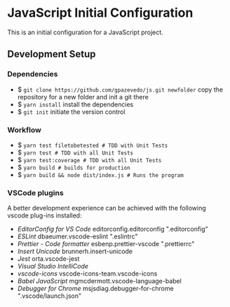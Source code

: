 # JavaScript Initial Configuration

This is an initial configuration for a JavaScript project.

## Development Setup

### Dependencies

- \$ `git clone https://github.com/gpazevedo/js.git newfolder` copy the repository for a new folder and init a git there
- \$ `yarn install` install the dependencies
- \$ `git init` initiate the version control

### Workflow

- \$ `yarn test filetobetested # TDD with Unit Tests`
- \$ `yarn test # TDD with all Unit Tests`
- \$ `yarn test:coverage # TDD with all Unit Tests`
- \$ `yarn build # builds for production`
- \$ `yarn build && node dist/index.js # Runs the program`

### VSCode plugins

A better development experience can be achieved with the following vscode plug-ins installed:

- _EditorConfig for VS Code_ editorconfig.editorconfig ".editorconfig"
- _ESLint_ dbaeumer.vscode-eslint ".eslintrc"
- _Prettier - Code formatter_ esbenp.prettier-vscode ".prettierrc"
- _Insert Unicode_ brunnerh.insert-unicode
- _Jest_ orta.vscode-jest
- _Visual Studio IntelliCode_
- _vscode-icons_ vscode-icons-team.vscode-icons
- _Babel JavaScript_ mgmcdermott.vscode-language-babel
- _Debugger for Chrome_ msjsdiag.debugger-for-chrome ".vscode/launch.json"
